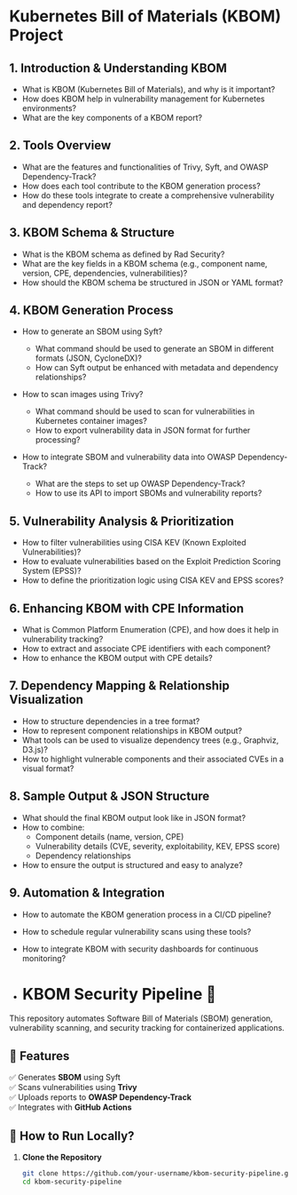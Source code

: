 # Kubernetes Bill of Materials (KBOM) Project

## 1. Introduction & Understanding KBOM
- What is KBOM (Kubernetes Bill of Materials), and why is it important?  
- How does KBOM help in vulnerability management for Kubernetes environments?  
- What are the key components of a KBOM report?  

## 2. Tools Overview
- What are the features and functionalities of Trivy, Syft, and OWASP Dependency-Track?  
- How does each tool contribute to the KBOM generation process?  
- How do these tools integrate to create a comprehensive vulnerability and dependency report?  

## 3. KBOM Schema & Structure
- What is the KBOM schema as defined by Rad Security?  
- What are the key fields in a KBOM schema (e.g., component name, version, CPE, dependencies, vulnerabilities)?  
- How should the KBOM schema be structured in JSON or YAML format?  

## 4. KBOM Generation Process
- How to generate an SBOM using Syft?  
  - What command should be used to generate an SBOM in different formats (JSON, CycloneDX)?  
  - How can Syft output be enhanced with metadata and dependency relationships?  

- How to scan images using Trivy?  
  - What command should be used to scan for vulnerabilities in Kubernetes container images?  
  - How to export vulnerability data in JSON format for further processing?  

- How to integrate SBOM and vulnerability data into OWASP Dependency-Track?  
  - What are the steps to set up OWASP Dependency-Track?  
  - How to use its API to import SBOMs and vulnerability reports?  

## 5. Vulnerability Analysis & Prioritization
- How to filter vulnerabilities using CISA KEV (Known Exploited Vulnerabilities)?  
- How to evaluate vulnerabilities based on the Exploit Prediction Scoring System (EPSS)?  
- How to define the prioritization logic using CISA KEV and EPSS scores?  

## 6. Enhancing KBOM with CPE Information
- What is Common Platform Enumeration (CPE), and how does it help in vulnerability tracking?  
- How to extract and associate CPE identifiers with each component?  
- How to enhance the KBOM output with CPE details?  

## 7. Dependency Mapping & Relationship Visualization
- How to structure dependencies in a tree format?  
- How to represent component relationships in KBOM output?  
- What tools can be used to visualize dependency trees (e.g., Graphviz, D3.js)?  
- How to highlight vulnerable components and their associated CVEs in a visual format?  

## 8. Sample Output & JSON Structure
- What should the final KBOM output look like in JSON format?  
- How to combine:  
  - Component details (name, version, CPE)  
  - Vulnerability details (CVE, severity, exploitability, KEV, EPSS score)  
  - Dependency relationships  
- How to ensure the output is structured and easy to analyze?  

## 9. Automation & Integration
- How to automate the KBOM generation process in a CI/CD pipeline?  
- How to schedule regular vulnerability scans using these tools?  
- How to integrate KBOM with security dashboards for continuous monitoring?

- # KBOM Security Pipeline 🚀

This repository automates Software Bill of Materials (SBOM) generation, vulnerability scanning, and security tracking for containerized applications.

## 📌 Features
✅ Generates **SBOM** using Syft  
✅ Scans vulnerabilities using **Trivy**  
✅ Uploads reports to **OWASP Dependency-Track**  
✅ Integrates with **GitHub Actions**  

## 📌 How to Run Locally?
1. **Clone the Repository**
   ```bash
   git clone https://github.com/your-username/kbom-security-pipeline.git
   cd kbom-security-pipeline


